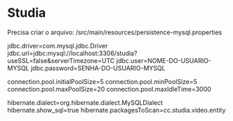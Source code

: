 # Studia

Precisa criar o arquivo: /src/main/resources/persistence-mysql.properties

jdbc.driver=com.mysql.jdbc.Driver
jdbc.url=jdbc:mysql://localhost:3306/studia?useSSL=false&amp;serverTimezone=UTC
jdbc.user=NOME-DO-USUARIO-MYSQL
jdbc.password=SENHA-DO-USUARIO-MYSQL

connection.pool.initialPoolSize=5
connection.pool.minPoolSize=5
connection.pool.maxPoolSize=20
connection.pool.maxIdleTime=3000

hibernate.dialect=org.hibernate.dialect.MySQLDialect
hibernate.show_sql=true
hibernate.packagesToScan=cc.studia.video.entity
